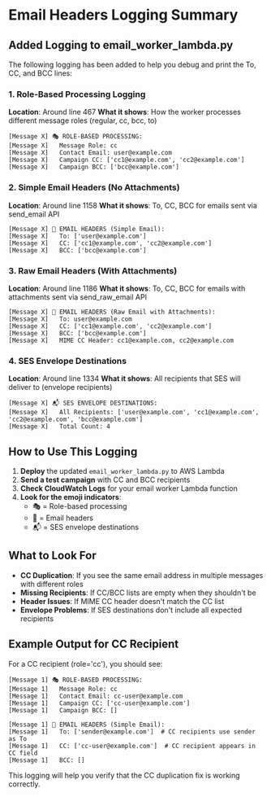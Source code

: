 # Email Headers Logging Summary

## Added Logging to email_worker_lambda.py

The following logging has been added to help you debug and print the To, CC, and BCC lines:

### 1. Role-Based Processing Logging
**Location**: Around line 467
**What it shows**: How the worker processes different message roles (regular, cc, bcc, to)

```
[Message X] 🎭 ROLE-BASED PROCESSING:
[Message X]   Message Role: cc
[Message X]   Contact Email: user@example.com
[Message X]   Campaign CC: ['cc1@example.com', 'cc2@example.com']
[Message X]   Campaign BCC: ['bcc@example.com']
```

### 2. Simple Email Headers (No Attachments)
**Location**: Around line 1158
**What it shows**: To, CC, BCC for emails sent via send_email API

```
[Message X] 📧 EMAIL HEADERS (Simple Email):
[Message X]   To: ['user@example.com']
[Message X]   CC: ['cc1@example.com', 'cc2@example.com']
[Message X]   BCC: ['bcc@example.com']
```

### 3. Raw Email Headers (With Attachments)
**Location**: Around line 1186
**What it shows**: To, CC, BCC for emails with attachments sent via send_raw_email API

```
[Message X] 📧 EMAIL HEADERS (Raw Email with Attachments):
[Message X]   To: user@example.com
[Message X]   CC: ['cc1@example.com', 'cc2@example.com']
[Message X]   BCC: ['bcc@example.com']
[Message X]   MIME CC Header: cc1@example.com, cc2@example.com
```

### 4. SES Envelope Destinations
**Location**: Around line 1334
**What it shows**: All recipients that SES will deliver to (envelope recipients)

```
[Message X] 📬 SES ENVELOPE DESTINATIONS:
[Message X]   All Recipients: ['user@example.com', 'cc1@example.com', 'cc2@example.com', 'bcc@example.com']
[Message X]   Total Count: 4
```

## How to Use This Logging

1. **Deploy** the updated `email_worker_lambda.py` to AWS Lambda
2. **Send a test campaign** with CC and BCC recipients
3. **Check CloudWatch Logs** for your email worker Lambda function
4. **Look for the emoji indicators**:
   - 🎭 = Role-based processing
   - 📧 = Email headers
   - 📬 = SES envelope destinations

## What to Look For

- **CC Duplication**: If you see the same email address in multiple messages with different roles
- **Missing Recipients**: If CC/BCC lists are empty when they shouldn't be
- **Header Issues**: If MIME CC header doesn't match the CC list
- **Envelope Problems**: If SES destinations don't include all expected recipients

## Example Output for CC Recipient

For a CC recipient (role='cc'), you should see:
```
[Message 1] 🎭 ROLE-BASED PROCESSING:
[Message 1]   Message Role: cc
[Message 1]   Contact Email: cc-user@example.com
[Message 1]   Campaign CC: ['cc-user@example.com']
[Message 1]   Campaign BCC: []

[Message 1] 📧 EMAIL HEADERS (Simple Email):
[Message 1]   To: ['sender@example.com']  # CC recipients use sender as To
[Message 1]   CC: ['cc-user@example.com']  # CC recipient appears in CC field
[Message 1]   BCC: []
```

This logging will help you verify that the CC duplication fix is working correctly.